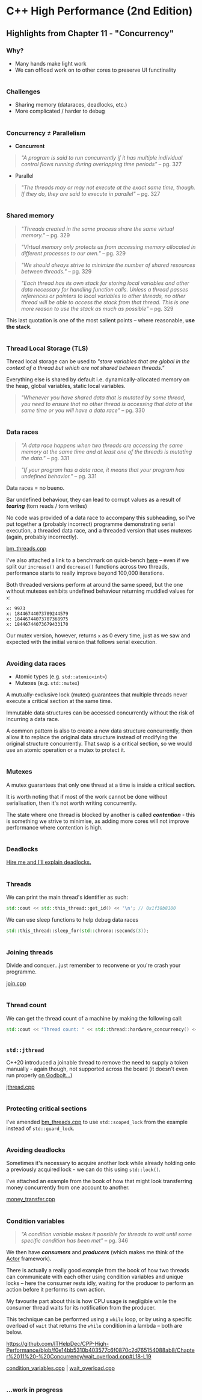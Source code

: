 # C++ High Performance (2nd Edition)

## Highlights from Chapter 11 - "Concurrency"

### Why?
* Many hands make light work
* We can offload work on to other cores to preserve UI functinality

#
### Challenges
* Sharing memory (dataraces, deadlocks, etc.)
* More complicated / harder to debug

#
### Concurrency ≠ Parallelism
* __Concurrent__

> _"A program is said to run concurrently if it has multiple individual control flows running during overlapping time periods"_ – pg. 327

* Parallel

> _"The threads may or may not execute at the exact same time, though. If they do, they are said to execute in parallel"_ – pg. 327

#
### Shared memory
> _"Threads created in the same process share the same virtual memory."_ – pg. 329

> _"Virtual memory only protects us from accessing memory allocated in different processes to our own."_ – pg. 329

> _"We should always strive to minimize the number of shared resources between threads."_ – pg. 329

> _"Each thread has its own stack for storing local variables and other data necessary for handling function calls. 
Unless a thread passes references or pointers to local variables to other threads, no other thread will be able to access the stack from that thread. 
This is one more reason to use the stack as much as possible"_ – pg. 329

This last quotation is one of the most salient points – where reasonable, __use the stack__.

#
### Thread Local Storage (TLS)
Thread local storage can be used to _"store variables that are global in the context of a thread but which are not shared between threads."_

Everything else is shared by default i.e. dynamically-allocated memory on the heap, global variables, static local variables.

> _"Whenever you have shared data that is mutated by some thread, you need to ensure that no other thread is accessing that data at the same time or you will have a data race"_ – pg. 330

#
### Data races
> _"A data race happens when two threads are accessing the same memory at the same time and at least one of the threads is mutating the data."_ – pg. 331

> _"If your program has a data race, it means that your program has undefined behavior."_ – pg. 331

Data races = no bueno.

Bar undefined behaviour, they can lead to corrupt values as a result of __*tearing*__ (torn reads / torn writes)

No code was provided of a data race to accompany this subheading, so I've put together a (probably incorrect) programme demonstrating serial execution, a threaded data race, and a threaded version that uses mutexes (again, probably incorrectly).

[bm_threads.cpp](bm_threads.cpp)

I've also attached a link to a benchmark on quick-bench [here](https://quick-bench.com/q/v54AIi8eNp7tkMVM-Jq13-Ejvrc) – even if we split our `increase()` and `decrease()` functions across two threads, performance starts to really improve beyond 100,000 iterations.

Both threaded versions perform at around the same speed, but the one without mutexes exhibits undefined behaviour returning muddled values for `x`:
```
x: 9973
x: 18446744073709244579
x: 18446744073707368975
x: 18446744073679433170
```
Our mutex version, however, returns `x` as 0 every time, just as we saw and expected with the initial version that follows serial execution.

#
### Avoiding data races
* Atomic types (e.g. `std::atomic<int>`)
* Mutexes (e.g. `std::mutex`)

A mutually-exclusive lock (mutex) guarantees that multiple threads never execute a critical section at the same time.

Immutable data structures can be accessed concurrently without the risk of incurring a data race.

A common pattern is also to create a new data structure concurrently, then allow it to replace the original data structure instead of modifying the original structure concurrently. That swap is a critical section, so we would use an atomic operation or a mutex to protect it.

#
### Mutexes
A mutex guarantees that only one thread at a time is inside a critical section.

It is worth noting that if most of the work cannot be done without serialisation, then it's not worth writing concurrently.

The state where one thread is blocked by another is called __*contention*__ - this is something we strive to minimise, as adding more cores will not improve performance where contention is high.

#
### Deadlocks
[Hire me and I'll explain deadlocks.](https://vm.tiktok.com/ZMY2WhuD2/)

#
### Threads
We can print the main thread's identifier as such:
```cpp
std::cout << std::this_thread::get_id() << '\n'; // 0x1f38b8100
```
We can use sleep functions to help debug data races
```cpp
std::this_thread::sleep_for(std::chrono::seconds(3));
```

#
### Joining threads
Divide and conquer...just remember to reconvene or you're crash your programme.

[join.cpp](join.cpp)

#
### Thread count
We can get the thread count of a machine by making the following call:
```cpp
std::cout << "Thread count: " << std::thread::hardware_concurrency() << '\n'; // 12
```
#
### `std::jthread`
C++20 introduced a joinable thread to remove the need to supply a token manually - again though, not supported across the board (it doesn't even run properly [on Godbolt...](https://godbolt.org/z/zaY9M4nhK))

[jthread.cpp](jthread.cpp)

#
### Protecting critical sections
I've amended [bm_threads.cpp](bm_threads.cpp) to use `std::scoped_lock` from the example instead of `std::guard_lock`.

#
### Avoiding deadlocks
Sometimes it's necessary to acquire another lock while already holding onto a previously acquired lock - we can do this using `std::lock()`.

I've attached an example from the book of how that might look transferring money concurrently from one account to another.

[money_transfer.cpp](money_transfer.cpp)

#
### Condition variables
> _"A condition variable makes it possible for threads to wait until some specific condition has been met"_ – pg. 346

We then have __*consumers*__ and __*producers*__ (which makes me think of the [Actor](https://www.actor-framework.org) framework).

There is actually a really good example from the book of how two threads can communicate with each other using condition variables and unique locks – here the consumer rests idly, waiting for the producer to perform an action before it performs its own action.

My favourite part about this is how CPU usage is negligible while the consumer thread waits for its notification from the producer.

This technique can be performed using a `while` loop, or by using a specific overload of `wait` that returns the `while` condition in a lambda – both are below.

https://github.com/ITHelpDec/CPP-High-Performance/blob/f0e14bb5310b403577c6f0870c2d765154088ab8/Chapter%2011%20-%20Concurrency/wait_overload.cpp#L18-L19

[condition_variables.cpp](condition_variables.cpp) | [wait_overload.cpp](wait_overload.cpp)

#
### ...work in progress
